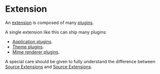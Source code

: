 # Extension

An [extension](https://jupyterlab.readthedocs.io/en/latest/extension/extension_dev.html#overview-of-extensions) is composed of many [plugins](https://jupyterlab.readthedocs.io/en/latest/extension/extension_dev.html#plugins).

A single extension like this can ship many plugins:

- [Application plugins](./plugin-application).
- [Theme plugins](./plugin-theme).
- [Mime renderer plugins](./plugin-mime-renderer).

A special care should be given to fully understand the difference between [Source Extensions](https://jupyterlab.readthedocs.io/en/latest/extension/extension_dev.html#source-extensions) and [Source Extensions](https://jupyterlab.readthedocs.io/en/latest/extension/extension_dev.html#source-extensions).

